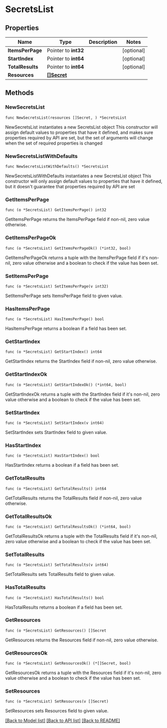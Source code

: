 # SecretsList

## Properties

Name | Type | Description | Notes
------------ | ------------- | ------------- | -------------
**ItemsPerPage** | Pointer to **int32** |  | [optional] 
**StartIndex** | Pointer to **int64** |  | [optional] 
**TotalResults** | Pointer to **int64** |  | [optional] 
**Resources** | [**[]Secret**](Secret.md) |  | 

## Methods

### NewSecretsList

`func NewSecretsList(resources []Secret, ) *SecretsList`

NewSecretsList instantiates a new SecretsList object
This constructor will assign default values to properties that have it defined,
and makes sure properties required by API are set, but the set of arguments
will change when the set of required properties is changed

### NewSecretsListWithDefaults

`func NewSecretsListWithDefaults() *SecretsList`

NewSecretsListWithDefaults instantiates a new SecretsList object
This constructor will only assign default values to properties that have it defined,
but it doesn't guarantee that properties required by API are set

### GetItemsPerPage

`func (o *SecretsList) GetItemsPerPage() int32`

GetItemsPerPage returns the ItemsPerPage field if non-nil, zero value otherwise.

### GetItemsPerPageOk

`func (o *SecretsList) GetItemsPerPageOk() (*int32, bool)`

GetItemsPerPageOk returns a tuple with the ItemsPerPage field if it's non-nil, zero value otherwise
and a boolean to check if the value has been set.

### SetItemsPerPage

`func (o *SecretsList) SetItemsPerPage(v int32)`

SetItemsPerPage sets ItemsPerPage field to given value.

### HasItemsPerPage

`func (o *SecretsList) HasItemsPerPage() bool`

HasItemsPerPage returns a boolean if a field has been set.

### GetStartIndex

`func (o *SecretsList) GetStartIndex() int64`

GetStartIndex returns the StartIndex field if non-nil, zero value otherwise.

### GetStartIndexOk

`func (o *SecretsList) GetStartIndexOk() (*int64, bool)`

GetStartIndexOk returns a tuple with the StartIndex field if it's non-nil, zero value otherwise
and a boolean to check if the value has been set.

### SetStartIndex

`func (o *SecretsList) SetStartIndex(v int64)`

SetStartIndex sets StartIndex field to given value.

### HasStartIndex

`func (o *SecretsList) HasStartIndex() bool`

HasStartIndex returns a boolean if a field has been set.

### GetTotalResults

`func (o *SecretsList) GetTotalResults() int64`

GetTotalResults returns the TotalResults field if non-nil, zero value otherwise.

### GetTotalResultsOk

`func (o *SecretsList) GetTotalResultsOk() (*int64, bool)`

GetTotalResultsOk returns a tuple with the TotalResults field if it's non-nil, zero value otherwise
and a boolean to check if the value has been set.

### SetTotalResults

`func (o *SecretsList) SetTotalResults(v int64)`

SetTotalResults sets TotalResults field to given value.

### HasTotalResults

`func (o *SecretsList) HasTotalResults() bool`

HasTotalResults returns a boolean if a field has been set.

### GetResources

`func (o *SecretsList) GetResources() []Secret`

GetResources returns the Resources field if non-nil, zero value otherwise.

### GetResourcesOk

`func (o *SecretsList) GetResourcesOk() (*[]Secret, bool)`

GetResourcesOk returns a tuple with the Resources field if it's non-nil, zero value otherwise
and a boolean to check if the value has been set.

### SetResources

`func (o *SecretsList) SetResources(v []Secret)`

SetResources sets Resources field to given value.



[[Back to Model list]](../README.md#documentation-for-models) [[Back to API list]](../README.md#documentation-for-api-endpoints) [[Back to README]](../README.md)


